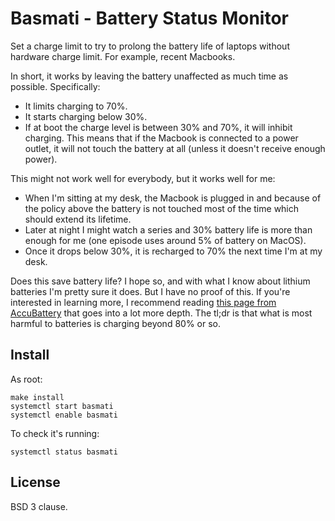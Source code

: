 # Basmati - Battery Status Monitor

Set a charge limit to try to prolong the battery life of laptops without hardware charge limit. For example, recent Macbooks.

In short, it works by leaving the battery unaffected as much time as possible. Specifically:

 - It limits charging to 70%.
 - It starts charging below 30%.
 - If at boot the charge level is between 30% and 70%, it will inhibit charging. This means that if the Macbook is connected to a power outlet, it will not touch the battery at all (unless it doesn't receive enough power).

This might not work well for everybody, but it works well for me:

 - When I'm sitting at my desk, the Macbook is plugged in and because of the policy above the battery is not touched most of the time which should extend its lifetime.
 - Later at night I might watch a series and 30% battery life is more than enough for me (one episode uses around 5% of battery on MacOS).
 - Once it drops below 30%, it is recharged to 70% the next time I'm at my desk.

Does this save battery life? I hope so, and with what I know about lithium batteries I'm pretty sure it does. But I have no proof of this. If you're interested in learning more, I recommend reading [this page from AccuBattery](https://accubattery.zendesk.com/hc/en-us/articles/210224725-Charging-research-and-methodology) that goes into a lot more depth. The tl;dr is that what is most harmful to batteries is charging beyond 80% or so.

## Install

As root:

```
make install
systemctl start basmati
systemctl enable basmati
```

To check it's running:

```
systemctl status basmati
```

## License

BSD 3 clause.
